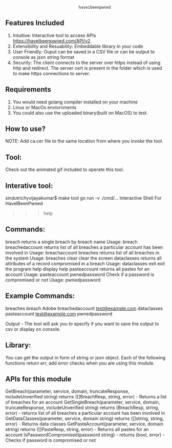                             		haveibeenpwned

Features Included
-----------------
1) Intuitive: Interactive tool to access APIs https://haveibeenpwned.com/API/v2 
2) Extensibility and Resuability: Embeddable library in your code
3) User Friendly: Ouput can be saved in a CSV file or can be output to console as json string format
4) Security: The client connects to the server over https instead of using http and redirect. The server cert is present in the folder which is used to make https connections to server.

Requirements
------------
1) You would need golang compiler installed on your machine
2) Linux or MacOs enviornments
3) You could also use the uploaded binary(built on MacOS) to test.


How to use?
----------

NOTE: Add ca.cer file to the same location from where you invoke the tool.

Tool:
----
Check out the animated gif included to operate this tool.

Interative tool:
---------------
sindutrichyvijayakumar$ make tool
go run -v ./cmd/...
Interactive Shell For HaveIBeenPwned
>>> help

Commands:
---------
  breach               returns a single breach by breach name
                       Usage: breach <domain-name>
  breachedaccount      returns list of all breaches a particular account has been involved in
                       Usage: breachaccount <account>
  breaches             returns list of all breaches in the system
                       Usage: breaches
  clear                clear the screen
  dataclasses          returns all attributes of a record compromised in a breach
                       Usage: dataclasses
  exit                 exit the program
  help                 display help
  pasteaccount         returns all pastes for an account
                       Usage: pasteaccount <email-address>
  pwnedpassword        Check if a password is compromised or not
                       Usage: pwnedpassword

Example Commands:
----------------
breaches
breach Adobe
breachedaccount test@example.com
dataclasses
pasteaccount test@example.com
pwnedpassword


Output - The tool will ask you to specify if you want to save the output to csv or display on console.

Library:
--------
You can get the output in form of string or json object. Each of the following functions return err, add error checks when you are using this module.

APIs for this module
-------------------
GetBreach(parameter, service, domain, truncateResponse, includeUnverified string) returns ([]BreachResp, string, error) - Returns a list of breaches for an account
GetSingleBreach(parameter, service, domain, truncateResponse, includeUnverified string)  returns (BreachResp, string, error) - returns list of all breaches a particular account has been involved in
GetDataClasses(parameter, service, domain string) returns ([]string, string, error) - Returns data classes
GetPasteAccount(parameter, service, domain string) returns ([]PasteResp, string, error) - Returns all pastes for an account
IsPasswordCompromised(password string) - returns (bool, error) - Checks if password is compromised or not

